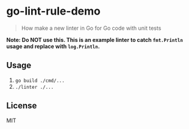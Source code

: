 # go-lint-rule-demo

> How make a new linter in Go for Go code with unit tests

**Note: Do NOT use this. This is an example linter to catch `fmt.Println` usage and replace with `log.Println`.**

## Usage

1. `go build ./cmd/...`
1. `./linter ./...`

## License
MIT
